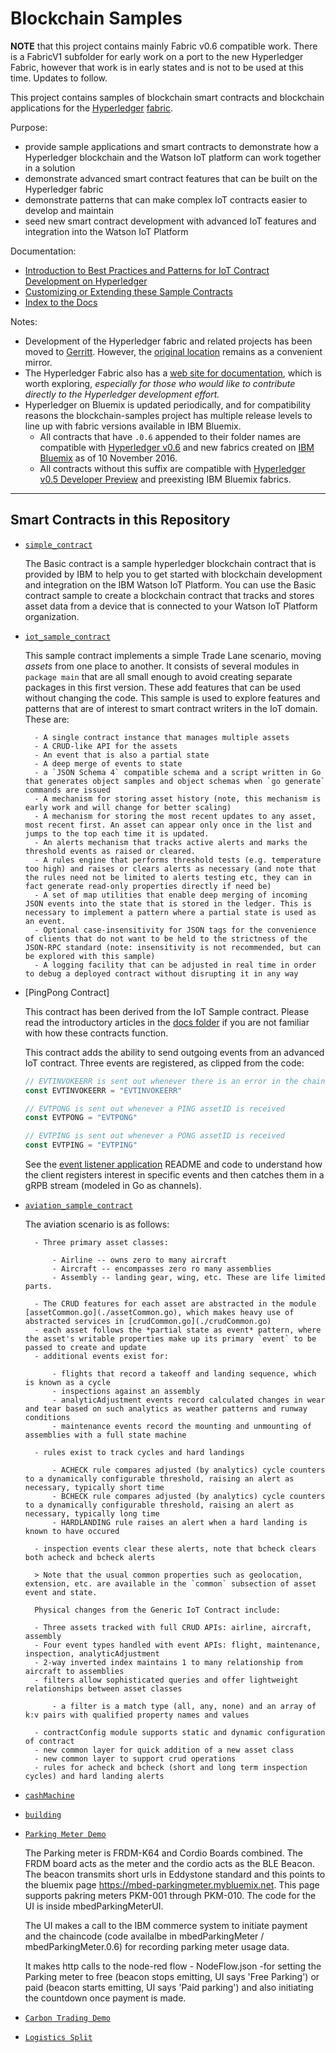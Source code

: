 # Blockchain Samples

**NOTE** that this project contains mainly Fabric v0.6 compatible work. There is a FabricV1 subfolder for early work on a port to the new Hyperledger Fabric, however that work is in early states and is not to be used at this time. Updates to follow.

This project contains samples of blockchain smart contracts and blockchain applications for the [Hyperledger](https://github.com/hyperledger) [fabric](https://github.com/hyperledger/fabric). 

Purpose:

- provide sample applications and smart contracts to demonstrate how a Hyperledger blockchain and the Watson IoT platform can work together in a solution
- demonstrate advanced smart contract features that can be built on the Hyperledger fabric
- demonstrate patterns that can make complex IoT contracts easier to develop and maintain
- seed new smart contract development with advanced IoT features and integration into the Watson IoT Platform
 
Documentation:

- [Introduction to Best Practices and Patterns for IoT Contract Development on Hyperledger](https://github.com/ibm-watson-iot/blockchain-samples/blob/master/docs/HyperledgerContractsIntroBestPracticesPatterns.md)
- [Customizing or Extending these Sample Contracts](https://github.com/ibm-watson-iot/blockchain-samples/blob/master/docs/CustomizingTheSampleContract.md)
- [Index to the Docs](https://github.com/ibm-watson-iot/blockchain-samples/blob/master/docs/README.md)

Notes:

- Development of the Hyperledger fabric and related projects has been moved to [Gerritt](https://gerrit.hyperledger.org/r/#/admin/projects/). However, the [original location](https://github.com/hyperledger/fabric/) remains as a convenient mirror. 
- The Hyperledger Fabric also has a [web site for documentation](http://hyperledger-fabric.readthedocs.io/en/latest/), which is worth exploring, *especially for those who would like to contribute directly to the Hyperledger development effort.*
- Hyperledger on Bluemix is updated periodically, and for compatibility reasons the blockchain-samples project has multiple release levels to line up with fabric versions available in IBM Bluemix. 
  - All contracts that have `.0.6` appended to their folder names are compatible with [Hyperledger v0.6](https://github.com/hyperledger/fabric/tree/v0.6) and new fabrics created on [IBM Bluemix](https://console.ng.bluemix.net/) as of 10 November 2016.
  - All contracts without this suffix are compatible with [Hyperledger v0.5 Developer Preview](https://github.com/hyperledger-archives/fabric/tree/v0.5-developer-preview) and preexisting IBM Bluemix fabrics.

---

## Smart Contracts in this Repository

- [`simple_contract`](https://github.com/ibm-watson-iot/blockchain-samples/tree/master/contracts/basic/simple_contract)

    The Basic contract is a sample hyperledger blockchain contract that is provided by IBM to help you to get started with blockchain development and integration on the IBM Watson IoT Platform. You can use the Basic contract sample to create a blockchain contract that tracks and stores asset data from a device that is connected to your Watson IoT Platform organization.

- [`iot_sample_contract`](https://github.com/ibm-watson-iot/blockchain-samples/tree/master/contracts/advanced/iot_sample_contract)
    
    This sample contract implements a simple Trade Lane scenario, moving *assets* from one place to another. It consists of several modules in `package main` that are all small enough to avoid creating separate packages in this first version. These add features that can be used without changing the code. This sample is used to explore features and patterns that are of interest to smart contract writers in the IoT domain. These are:

        - A single contract instance that manages multiple assets
        - A CRUD-like API for the assets
        - An event that is also a partial state
        - A deep merge of events to state
        - a `JSON Schema 4` compatible schema and a script written in Go that generates object samples and object schemas when `go generate` commands are issued
        - A mechanism for storing asset history (note, this mechanism is early work and will change for better scaling)
        - A mechanism for storing the most recent updates to any asset, most recent first. An asset can appear only once in the list and jumps to the top each time it is updated.
        - An alerts mechanism that tracks active alerts and marks the threshold events as raised or cleared.
        - A rules engine that performs threshold tests (e.g. temperature too high) and raises or clears alerts as necessary (and note that the rules need not be limited to alerts testing etc, they can in fact generate read-only properties directly if need be)
        - A set of map utilities that enable deep merging of incoming JSON events into the state that is stored in the ledger. This is necessary to implement a pattern where a partial state is used as an event.
        - Optional case-insensitivity for JSON tags for the convenience of clients that do not want to be held to the strictness of the JSON-RPC standard (note: insensitivity is not recommended, but can be explored with this sample)
        - A logging facility that can be adjusted in real time in order to debug a deployed contract without disrupting it in any way    

- [PingPong Contract]

    This contract has been derived from the IoT Sample contract. Please read the introductory articles in the [docs folder](https://github.com/ibm-watson-iot/blockchain-samples/tree/master/docs) if you are not familiar with how these contracts function.

    This contract adds the ability to send outgoing events from an advanced IoT contract. Three events are registered, as clipped from the code:

    ``` go
    // EVTINVOKEERR is sent out whenever there is an error in the chaincode
    const EVTINVOKEERR = "EVTINVOKEERR"

    // EVTPONG is sent out whenever a PING assetID is received
    const EVTPONG = "EVTPONG"

    // EVTPING is sent out whenever a PONG assetID is received
    const EVTPING = "EVTPING"
    ```

    See the [event listener application](https://github.com/ibm-watson-iot/blockchain-samples/tree/master/applications/event_listener) README and code to understand how the client registers interest in specific events and then catches them in a gRPB stream (modeled in Go as channels).

- [`aviation_sample_contract`](https://github.com/ibm-watson-iot/blockchain-samples/tree/master/contracts/industry/aviation_sample_contract)

    The aviation scenario is as follows:

        - Three primary asset classes:

            - Airline -- owns zero to many aircraft
            - Aircraft -- encompasses zero ro many assemblies
            - Assembly -- landing gear, wing, etc. These are life limited parts.

        - The CRUD features for each asset are abstracted in the module [assetCommon.go](./assetCommon.go), which makes heavy use of abstracted services in [crudCommon.go](./crudCommon.go)  
        - each asset follows the *partial state as event* pattern, where the asset's writable properties make up its primary `event` to be passed to create and update
        - additional events exist for:

            - flights that record a takeoff and landing sequence, which is known as a cycle
            - inspections against an assembly
            - analyticAdjustment events record calculated changes in wear and tear based on such analytics as weather patterns and runway conditions
            - maintenance events record the mounting and unmounting of assemblies with a full state machine

        - rules exist to track cycles and hard landings

            - ACHECK rule compares adjusted (by analytics) cycle counters to a dynamically configurable threshold, raising an alert as necessary, typically short time
            - BCHECK rule compares adjusted (by analytics) cycle counters to a dynamically configurable threshold, raising an alert as necessary, typically long time
            - HARDLANDING rule raises an alert when a hard landing is known to have occured
            
        - inspection events clear these alerts, note that bcheck clears both acheck and bcheck alerts

        > Note that the usual common properties such as geolocation, extension, etc. are available in the `common` subsection of asset event and state.

        Physical changes from the Generic IoT Contract include:

        - Three assets tracked with full CRUD APIs: airline, aircraft, assembly
        - Four event types handled with event APIs: flight, maintenance, inspection, analyticAdjustment
        - 2-way inverted index maintains 1 to many relationship from aircraft to assemblies
        - filters allow sophisticated queries and offer lightweight relationships between asset classes

            - a filter is a match type (all, any, none) and an array of k:v pairs with qualified property names and values

        - contractConfig module supports static and dynamic configuration of contract
        - new common layer for quick addition of a new asset class
        - new common layer to support crud operations
        - rules for acheck and bcheck (short and long term inspection cycles) and hard landing alerts 

- [`cashMachine`](https://github.com/ibm-watson-iot/blockchain-samples/tree/master/contracts/industry/cashMachine)

- [`building`](https://github.com/ibm-watson-iot/blockchain-samples/tree/master/contracts/industry/building)

- [`Parking Meter Demo`](https://github.com/ibm-watson-iot/blockchain-samples/tree/master/contracts/industry/parkingmeter)

    The Parking meter is FRDM-K64 and Cordio Boards combined. The FRDM board acts as the meter and the cordio acts as the BLE Beacon. The beacon transmits short urls in Eddystone standard and this points to the bluemix page https://mbed-parkingmeter.mybluemix.net. This page supports pakring meters PKM-001 through PKM-010. The code for the UI is inside mbedParkingMeterUI.

    The UI makes a call to the IBM commerce system to initiate payment and the chaincode (code availalbe in mbedParkingMeter / mbedParkingMeter.0.6) for recording parking meter usage data.

    It makes http calls to the node-red flow - NodeFlow.json -for setting the Parking meter to free (beacon stops emitting, UI says 'Free Parking') or paid (beacon starts emitting, UI says 'Paid parking') and also initiating the countdown once payment is made.

- [`Carbon Trading Demo`](https://github.com/ibm-watson-iot/blockchain-samples/tree/master/contracts/industry/carbon_trading)

- [`Logistics Split`](https://github.com/ibm-watson-iot/blockchain-samples/tree/master/contracts/industry/LogisticsSplit.0.6)
